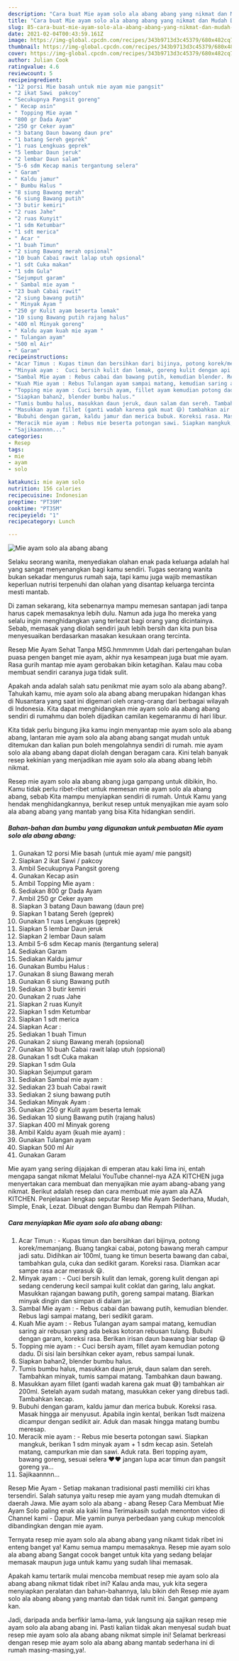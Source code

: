 ```yaml
---
description: "Cara buat Mie ayam solo ala abang abang yang nikmat dan Mudah Dibuat"
title: "Cara buat Mie ayam solo ala abang abang yang nikmat dan Mudah Dibuat"
slug: 85-cara-buat-mie-ayam-solo-ala-abang-abang-yang-nikmat-dan-mudah-dibuat
date: 2021-02-04T00:43:59.161Z
image: https://img-global.cpcdn.com/recipes/343b9713d3c45379/680x482cq70/mie-ayam-solo-ala-abang-abang-foto-resep-utama.jpg
thumbnail: https://img-global.cpcdn.com/recipes/343b9713d3c45379/680x482cq70/mie-ayam-solo-ala-abang-abang-foto-resep-utama.jpg
cover: https://img-global.cpcdn.com/recipes/343b9713d3c45379/680x482cq70/mie-ayam-solo-ala-abang-abang-foto-resep-utama.jpg
author: Julian Cook
ratingvalue: 4.6
reviewcount: 5
recipeingredient:
- "12 porsi Mie basah untuk mie ayam mie pangsit"
- "2 ikat Sawi  pakcoy"
- "Secukupnya Pangsit goreng"
- " Kecap asin"
- " Topping Mie ayam "
- "800 gr Dada Ayam"
- "250 gr Ceker ayam"
- "3 batang Daun bawang daun pre"
- "1 batang Sereh geprek"
- "1 ruas Lengkuas geprek"
- "5 lembar Daun jeruk"
- "2 lembar Daun salam"
- "5-6 sdm Kecap manis tergantung selera"
- " Garam"
- " Kaldu jamur"
- " Bumbu Halus "
- "8 siung Bawang merah"
- "6 siung Bawang putih"
- "3 butir kemiri"
- "2 ruas Jahe"
- "2 ruas Kunyit"
- "1 sdm Ketumbar"
- "1 sdt merica"
- " Acar "
- "1 buah Timun"
- "2 siung Bawang merah opsional"
- "10 buah Cabai rawit lalap utuh opsional"
- "1 sdt Cuka makan"
- "1 sdm Gula"
- "Sejumput garam"
- " Sambal mie ayam "
- "23 buah Cabai rawit"
- "2 siung bawang putih"
- " Minyak Ayam "
- "250 gr Kulit ayam beserta lemak"
- "10 siung Bawang putih rajang halus"
- "400 ml Minyak goreng"
- " Kaldu ayam kuah mie ayam "
- " Tulangan ayam"
- "500 ml Air"
- " Garam"
recipeinstructions:
- "Acar Timun : Kupas timun dan bersihkan dari bijinya, potong korek/memanjang. Buang tangkai cabai, potong bawang merah campur jadi satu. Didihkan air 100ml, tuang ke timun beserta bawang dan cabai, tambahkan gula, cuka dan sedikit garam. Koreksi rasa. Diamkan acar sampe rasa acar merasuk 😃."
- "Minyak ayam :  Cuci bersih kulit dan lemak, goreng kulit dengan api sedang cenderung kecil sampai kulit coklat dan garing, lalu angkat. Masukkan rajangan bawang putih, goreng sampai matang. Biarkan minyak dingin dan simpan di dalam jar."
- "Sambal Mie ayam : Rebus cabai dan bawang putih, kemudian blender. Rebus lagi sampai matang, beri sedikit garam."
- "Kuah Mie ayam : Rebus Tulangan ayam sampai matang, kemudian saring air rebusan yang ada bekas kotoran rebusan tulang. Bubuhi dengan garam, koreksi rasa. Berikan irisan daun bawang biar sedap 😃"
- "Topping mie ayam : Cuci bersih ayam, fillet ayam kemudian potong dadu. Di sisi lain bersihkan ceker ayam, rebus sampai lunak."
- "Siapkan bahan2, blender bumbu halus."
- "Tumis bumbu halus, masukkan daun jeruk, daun salam dan sereh. Tambahkan minyak, tumis sampai matang. Tambahkan daun bawang."
- "Masukkan ayam fillet (ganti wadah karena gak muat 😅) tambahkan air 200ml. Setelah ayam sudah matang, masukkan ceker yang direbus tadi. Tambahkan kecap."
- "Bubuhi dengan garam, kaldu jamur dan merica bubuk. Koreksi rasa. Masak hingga air menyusut. Apabila ingin kental, berikan 1sdt maizena dicampur dengan sedikit air. Aduk dan masak hingga matang bumbu meresap."
- "Meracik mie ayam : Rebus mie beserta potongan sawi. Siapkan mangkuk, berikan 1 sdm minyak ayam + 1 sdm kecap asin. Setelah matang, campurkan mie dan sawi. Aduk rata. Beri topping ayam, bawang goreng, sesuai selera ❤❤ jangan lupa acar timun dan pangsit goreng ya..."
- "Sajikaannnn..."
categories:
- Resep
tags:
- mie
- ayam
- solo

katakunci: mie ayam solo 
nutrition: 156 calories
recipecuisine: Indonesian
preptime: "PT39M"
cooktime: "PT35M"
recipeyield: "1"
recipecategory: Lunch

---
```



![Mie ayam solo ala abang abang](https://img-global.cpcdn.com/recipes/343b9713d3c45379/680x482cq70/mie-ayam-solo-ala-abang-abang-foto-resep-utama.jpg)

Selaku seorang wanita, menyediakan olahan enak pada keluarga adalah hal yang sangat menyenangkan bagi kamu sendiri. Tugas seorang  wanita bukan sekadar mengurus rumah saja, tapi kamu juga wajib memastikan keperluan nutrisi terpenuhi dan olahan yang disantap keluarga tercinta mesti mantab.

Di zaman  sekarang, kita sebenarnya mampu memesan santapan jadi tanpa harus capek memasaknya lebih dulu. Namun ada juga lho mereka yang selalu ingin menghidangkan yang terlezat bagi orang yang dicintainya. Sebab, memasak yang diolah sendiri jauh lebih bersih dan kita pun bisa menyesuaikan berdasarkan masakan kesukaan orang tercinta. 

Resep Mie Ayam Sehat Tanpa MSG.hmmmmm Udah dari pertengahan bulan puasa pengen banget mie ayam, akhir nya kesampean juga buat mie ayam. Rasa gurih mantap mie ayam gerobakan bikin ketagihan. Kalau mau coba membuat sendiri caranya juga tidak sulit.

Apakah anda adalah salah satu penikmat mie ayam solo ala abang abang?. Tahukah kamu, mie ayam solo ala abang abang merupakan hidangan khas di Nusantara yang saat ini digemari oleh orang-orang dari berbagai wilayah di Indonesia. Kita dapat menghidangkan mie ayam solo ala abang abang sendiri di rumahmu dan boleh dijadikan camilan kegemaranmu di hari libur.

Kita tidak perlu bingung jika kamu ingin menyantap mie ayam solo ala abang abang, lantaran mie ayam solo ala abang abang sangat mudah untuk ditemukan dan kalian pun boleh mengolahnya sendiri di rumah. mie ayam solo ala abang abang dapat diolah dengan beragam cara. Kini telah banyak resep kekinian yang menjadikan mie ayam solo ala abang abang lebih nikmat.

Resep mie ayam solo ala abang abang juga gampang untuk dibikin, lho. Kamu tidak perlu ribet-ribet untuk memesan mie ayam solo ala abang abang, sebab Kita mampu menyiapkan sendiri di rumah. Untuk Kamu yang hendak menghidangkannya, berikut resep untuk menyajikan mie ayam solo ala abang abang yang mantab yang bisa Kita hidangkan sendiri.

<!--inarticleads1-->

##### Bahan-bahan dan bumbu yang digunakan untuk pembuatan Mie ayam solo ala abang abang:

1. Gunakan 12 porsi Mie basah (untuk mie ayam/ mie pangsit)
1. Siapkan 2 ikat Sawi / pakcoy
1. Ambil Secukupnya Pangsit goreng
1. Gunakan  Kecap asin
1. Ambil  Topping Mie ayam :
1. Sediakan 800 gr Dada Ayam
1. Ambil 250 gr Ceker ayam
1. Siapkan 3 batang Daun bawang (daun pre)
1. Siapkan 1 batang Sereh (geprek)
1. Gunakan 1 ruas Lengkuas (geprek)
1. Siapkan 5 lembar Daun jeruk
1. Siapkan 2 lembar Daun salam
1. Ambil 5-6 sdm Kecap manis (tergantung selera)
1. Sediakan  Garam
1. Sediakan  Kaldu jamur
1. Gunakan  Bumbu Halus :
1. Gunakan 8 siung Bawang merah
1. Gunakan 6 siung Bawang putih
1. Sediakan 3 butir kemiri
1. Gunakan 2 ruas Jahe
1. Siapkan 2 ruas Kunyit
1. Siapkan 1 sdm Ketumbar
1. Siapkan 1 sdt merica
1. Siapkan  Acar :
1. Sediakan 1 buah Timun
1. Gunakan 2 siung Bawang merah (opsional)
1. Gunakan 10 buah Cabai rawit lalap utuh (opsional)
1. Gunakan 1 sdt Cuka makan
1. Siapkan 1 sdm Gula
1. Siapkan Sejumput garam
1. Sediakan  Sambal mie ayam :
1. Sediakan 23 buah Cabai rawit
1. Sediakan 2 siung bawang putih
1. Sediakan  Minyak Ayam :
1. Gunakan 250 gr Kulit ayam beserta lemak
1. Sediakan 10 siung Bawang putih (rajang halus)
1. Siapkan 400 ml Minyak goreng
1. Ambil  Kaldu ayam (kuah mie ayam) :
1. Gunakan  Tulangan ayam
1. Siapkan 500 ml Air
1. Gunakan  Garam


Mie ayam yang sering dijajakan di emperan atau kaki lima ini, entah mengapa sangat nikmat Melalui YouTube channel-nya AZA KITCHEN juga menyertakan cara membuat dan menyajikan mie ayam abang-abang yang nikmat. Berikut adalah resep dan cara membuat mie ayam ala AZA KITCHEN. Penjelasan lengkap seputar Resep Mie Ayam Sederhana, Mudah, Simple, Enak, Lezat. Dibuat dengan Bumbu dan Rempah Pilihan. 

<!--inarticleads2-->

##### Cara menyiapkan Mie ayam solo ala abang abang:

1. Acar Timun : - Kupas timun dan bersihkan dari bijinya, potong korek/memanjang. Buang tangkai cabai, potong bawang merah campur jadi satu. Didihkan air 100ml, tuang ke timun beserta bawang dan cabai, tambahkan gula, cuka dan sedikit garam. Koreksi rasa. Diamkan acar sampe rasa acar merasuk 😃.
1. Minyak ayam :  - Cuci bersih kulit dan lemak, goreng kulit dengan api sedang cenderung kecil sampai kulit coklat dan garing, lalu angkat. Masukkan rajangan bawang putih, goreng sampai matang. Biarkan minyak dingin dan simpan di dalam jar.
1. Sambal Mie ayam : - Rebus cabai dan bawang putih, kemudian blender. Rebus lagi sampai matang, beri sedikit garam.
1. Kuah Mie ayam : - Rebus Tulangan ayam sampai matang, kemudian saring air rebusan yang ada bekas kotoran rebusan tulang. Bubuhi dengan garam, koreksi rasa. Berikan irisan daun bawang biar sedap 😃
1. Topping mie ayam : - Cuci bersih ayam, fillet ayam kemudian potong dadu. Di sisi lain bersihkan ceker ayam, rebus sampai lunak.
1. Siapkan bahan2, blender bumbu halus.
1. Tumis bumbu halus, masukkan daun jeruk, daun salam dan sereh. Tambahkan minyak, tumis sampai matang. Tambahkan daun bawang.
1. Masukkan ayam fillet (ganti wadah karena gak muat 😅) tambahkan air 200ml. Setelah ayam sudah matang, masukkan ceker yang direbus tadi. Tambahkan kecap.
1. Bubuhi dengan garam, kaldu jamur dan merica bubuk. Koreksi rasa. Masak hingga air menyusut. Apabila ingin kental, berikan 1sdt maizena dicampur dengan sedikit air. Aduk dan masak hingga matang bumbu meresap.
1. Meracik mie ayam : - Rebus mie beserta potongan sawi. Siapkan mangkuk, berikan 1 sdm minyak ayam + 1 sdm kecap asin. Setelah matang, campurkan mie dan sawi. Aduk rata. Beri topping ayam, bawang goreng, sesuai selera ❤❤ jangan lupa acar timun dan pangsit goreng ya...
1. Sajikaannnn...


Resep Mie Ayam - Setiap makanan tradisional pasti memiliki ciri khas tersendiri. Salah satunya yaitu resep mie ayam yang mudah dtemukan di daerah Jawa. Mie ayam solo ala abang - abang Resep Cara Membuat Mie Ayam Solo paling enak ala kaki lima Terimakasih sudah menonton video di Channel kami - Dapur. Mie yamin punya perbedaan yang cukup mencolok dibandingkan dengan mie ayam. 

Ternyata resep mie ayam solo ala abang abang yang nikamt tidak ribet ini enteng banget ya! Kamu semua mampu memasaknya. Resep mie ayam solo ala abang abang Sangat cocok banget untuk kita yang sedang belajar memasak maupun juga untuk kamu yang sudah lihai memasak.

Apakah kamu tertarik mulai mencoba membuat resep mie ayam solo ala abang abang nikmat tidak ribet ini? Kalau anda mau, yuk kita segera menyiapkan peralatan dan bahan-bahannya, lalu bikin deh Resep mie ayam solo ala abang abang yang mantab dan tidak rumit ini. Sangat gampang kan. 

Jadi, daripada anda berfikir lama-lama, yuk langsung aja sajikan resep mie ayam solo ala abang abang ini. Pasti kalian tiidak akan menyesal sudah buat resep mie ayam solo ala abang abang nikmat simple ini! Selamat berkreasi dengan resep mie ayam solo ala abang abang mantab sederhana ini di rumah masing-masing,ya!.

